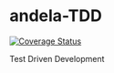 # andela-TDD

[![Coverage Status](https://coveralls.io/repos/github/Tiemma/andela-TDD/badge.svg?branch=master)](https://coveralls.io/github/Tiemma/andela-TDD?branch=master)

Test Driven Development


